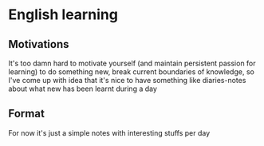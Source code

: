 # English learning

## Motivations

It's too damn hard to motivate yourself (and maintain persistent passion for learning) to do something new, break current boundaries of knowledge, so I've come up with idea that it's nice to have something like diaries-notes about what new has been learnt during a day

## Format

For now it's just a simple notes with interesting stuffs per day

